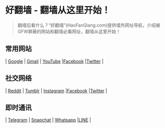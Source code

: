 # 好翻墙 - 翻墙从这里开始！

> 翻墙后看什么？“好翻墙”(HaoFanQiang.com)提供墙外网址导航，介绍被GFW屏蔽的网站和翻墙必看网址，翻墙从这里开始！

## 常用网站 ##

| [Google](https://www.google.com/) | [Gmail](https://www.gmail.com/) | [YouTube](https://www.youtube.com/) |[Facebook](https://www.facebook.com/) |[Twitter](https://www.twitter.com/) |

## 社交网络 ##

| [Reddit](https://www.reddit.com/) | [Tumblr](http://www.tumblr.com/) | [Instagram](https://www.instagram.com/) |[Facebook](https://www.facebook.com/) |[Twitter](https://www.twitter.com/) |

## 即时通讯 ##

| [Telegram](https://telegram.org/) | [ Snapchat](https://www.snapchat.com/) | [Whatsapp](https://www.whatsapp.com/) |[LINE](https://line.me/) |

